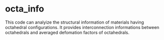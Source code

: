 # octa_info
This code can analyize the structural information of materials having octahedral configurations.
It provides interconnection informations between octahedrals and averaged defomation factors of octahedrals.
